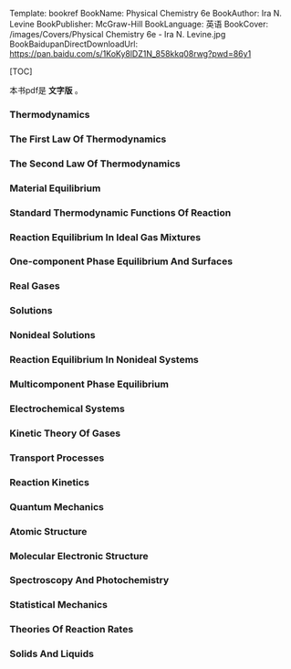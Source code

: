 Template: bookref
BookName: Physical Chemistry 6e
BookAuthor: Ira N. Levine
BookPublisher: McGraw-Hill
BookLanguage: 英语
BookCover: /images/Covers/Physical Chemistry 6e - Ira N. Levine.jpg
BookBaidupanDirectDownloadUrl: https://pan.baidu.com/s/1KoKy8lDZ1N_858kkq08rwg?pwd=86y1 


[TOC]

本书pdf是 **文字版**  。

### Thermodynamics

### The First Law Of Thermodynamics

### The Second Law Of Thermodynamics

### Material Equilibrium

### Standard Thermodynamic Functions Of Reaction

### Reaction Equilibrium In Ideal Gas Mixtures

### One-component Phase Equilibrium And Surfaces

### Real Gases

### Solutions

### Nonideal Solutions

### Reaction Equilibrium In Nonideal Systems

### Multicomponent Phase Equilibrium

### Electrochemical Systems

### Kinetic Theory Of Gases

### Transport Processes

### Reaction Kinetics

### Quantum Mechanics

### Atomic Structure

### Molecular Electronic Structure

### Spectroscopy And Photochemistry

### Statistical Mechanics

### Theories Of Reaction Rates

### Solids And Liquids